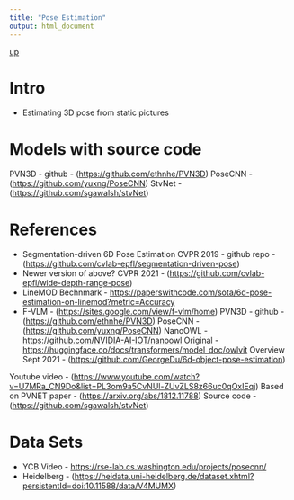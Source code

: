 ```yaml
---
title: "Pose Estimation"
output: html_document
---
```

[up](https://mikewise2718.github.io/markdowndocs/)

# Intro
- Estimating 3D pose from static pictures

# Models with source code
PVN3D - github - (https://github.com/ethnhe/PVN3D)
PoseCNN - (https://github.com/yuxng/PoseCNN)
StvNet - (https://github.com/sgawalsh/stvNet)


# References
- Segmentation-driven 6D Pose Estimation CVPR 2019 - github repo - (https://github.com/cvlab-epfl/segmentation-driven-pose)
- Newer version of above? CVPR 2021 - (https://github.com/cvlab-epfl/wide-depth-range-pose)
- LineMOD Bechnmark - https://paperswithcode.com/sota/6d-pose-estimation-on-linemod?metric=Accuracy
- F-VLM -  (https://sites.google.com/view/f-vlm/home)
PVN3D - github - (https://github.com/ethnhe/PVN3D)
PoseCNN - (https://github.com/yuxng/PoseCNN)
NanoOWL - https://github.com/NVIDIA-AI-IOT/nanoowl
Original - https://huggingface.co/docs/transformers/model_doc/owlvit
Overview Sept 2021 - (https://github.com/GeorgeDu/6d-object-pose-estimation)

Youtube video - (https://www.youtube.com/watch?v=U7MRa_CN9Do&list=PL3om9a5CvNUl-ZUvZLS8z66uc0qOxIEqj)
Based on PVNET paper - (https://arxiv.org/abs/1812.11788)
Source code - (https://github.com/sgawalsh/stvNet)

# Data Sets
- YCB Video - https://rse-lab.cs.washington.edu/projects/posecnn/
- Heidelberg - (https://heidata.uni-heidelberg.de/dataset.xhtml?persistentId=doi:10.11588/data/V4MUMX)